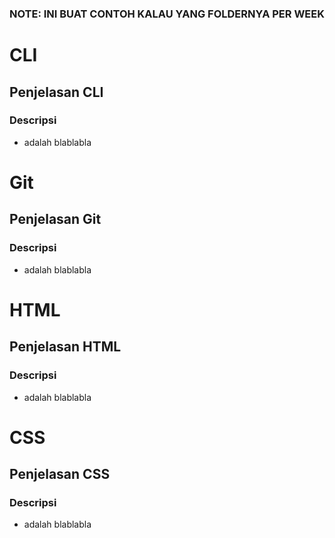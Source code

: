 ### NOTE: INI BUAT CONTOH KALAU YANG FOLDERNYA PER WEEK

# CLI

## Penjelasan CLI

### Descripsi
- adalah blablabla

# Git

## Penjelasan Git

### Descripsi
- adalah blablabla

# HTML

## Penjelasan HTML

### Descripsi
- adalah blablabla

# CSS

## Penjelasan CSS

### Descripsi
- adalah blablabla